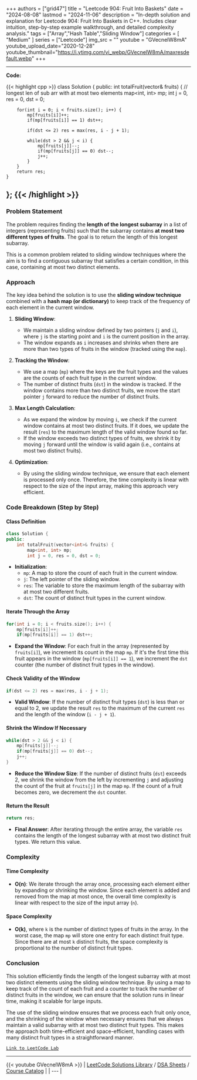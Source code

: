 
+++
authors = ["grid47"]
title = "Leetcode 904: Fruit Into Baskets"
date = "2024-08-08"
lastmod = "2024-11-06"
description = "In-depth solution and explanation for Leetcode 904: Fruit Into Baskets in C++. Includes clear intuition, step-by-step example walkthrough, and detailed complexity analysis."
tags = ["Array","Hash Table","Sliding Window"]
categories = [
    "Medium"
]
series = ["Leetcode"]
img_src = ""
youtube = "GVecnelW8mA"
youtube_upload_date="2020-12-28"
youtube_thumbnail="https://i.ytimg.com/vi_webp/GVecnelW8mA/maxresdefault.webp"
+++



---
**Code:**

{{< highlight cpp >}}
class Solution {
public:
    int totalFruit(vector<int>& fruits) {
        // longest len of sub arr with at most two elements
        map<int, int> mp;
        int j = 0, res = 0, dst = 0;
        
        for(int i = 0; i < fruits.size(); i++) {
            mp[fruits[i]]++;
            if(mp[fruits[i]] == 1) dst++;

            if(dst <= 2) res = max(res, i - j + 1);

            while(dst > 2 && j < i) {
                mp[fruits[j]]--;
                if(mp[fruits[j]] == 0) dst--;
                j++;
            }
        }
        return res;
    }
};
{{< /highlight >}}
---

### Problem Statement

The problem requires finding the **length of the longest subarray** in a list of integers (representing fruits) such that the subarray contains **at most two different types of fruits**. The goal is to return the length of this longest subarray.

This is a common problem related to sliding window techniques where the aim is to find a contiguous subarray that satisfies a certain condition, in this case, containing at most two distinct elements.

### Approach

The key idea behind the solution is to use the **sliding window technique** combined with a **hash map (or dictionary)** to keep track of the frequency of each element in the current window.

1. **Sliding Window**:
   - We maintain a sliding window defined by two pointers (`j` and `i`), where `j` is the starting point and `i` is the current position in the array.
   - The window expands as `i` increases and shrinks when there are more than two types of fruits in the window (tracked using the `map`).

2. **Tracking the Window**:
   - We use a map (`mp`) where the keys are the fruit types and the values are the counts of each fruit type in the current window.
   - The number of distinct fruits (`dst`) in the window is tracked. If the window contains more than two distinct fruits, we move the start pointer `j` forward to reduce the number of distinct fruits.

3. **Max Length Calculation**:
   - As we expand the window by moving `i`, we check if the current window contains at most two distinct fruits. If it does, we update the result (`res`) to the maximum length of the valid window found so far.
   - If the window exceeds two distinct types of fruits, we shrink it by moving `j` forward until the window is valid again (i.e., contains at most two distinct fruits).

4. **Optimization**:
   - By using the sliding window technique, we ensure that each element is processed only once. Therefore, the time complexity is linear with respect to the size of the input array, making this approach very efficient.

### Code Breakdown (Step by Step)

#### **Class Definition**
```cpp
class Solution {
public:
    int totalFruit(vector<int>& fruits) {
        map<int, int> mp;
        int j = 0, res = 0, dst = 0;
```
- **Initialization**:
  - `mp`: A map to store the count of each fruit in the current window.
  - `j`: The left pointer of the sliding window.
  - `res`: The variable to store the maximum length of the subarray with at most two different fruits.
  - `dst`: The count of distinct fruit types in the current window.

#### **Iterate Through the Array**
```cpp
for(int i = 0; i < fruits.size(); i++) {
    mp[fruits[i]]++;
    if(mp[fruits[i]] == 1) dst++;
```
- **Expand the Window**: For each fruit in the array (represented by `fruits[i]`), we increment its count in the map `mp`. If it's the first time this fruit appears in the window (`mp[fruits[i]] == 1`), we increment the `dst` counter (the number of distinct fruit types in the window).

#### **Check Validity of the Window**
```cpp
if(dst <= 2) res = max(res, i - j + 1);
```
- **Valid Window**: If the number of distinct fruit types (`dst`) is less than or equal to 2, we update the result `res` to the maximum of the current `res` and the length of the window (`i - j + 1`).

#### **Shrink the Window If Necessary**
```cpp
while(dst > 2 && j < i) {
    mp[fruits[j]]--;
    if(mp[fruits[j]] == 0) dst--;
    j++;
}
```
- **Reduce the Window Size**: If the number of distinct fruits (`dst`) exceeds 2, we shrink the window from the left by incrementing `j` and adjusting the count of the fruit at `fruits[j]` in the map `mp`. If the count of a fruit becomes zero, we decrement the `dst` counter.

#### **Return the Result**
```cpp
return res;
```
- **Final Answer**: After iterating through the entire array, the variable `res` contains the length of the longest subarray with at most two distinct fruit types. We return this value.

### Complexity

#### **Time Complexity**

- **O(n)**: We iterate through the array once, processing each element either by expanding or shrinking the window. Since each element is added and removed from the map at most once, the overall time complexity is linear with respect to the size of the input array (`n`).

#### **Space Complexity**

- **O(k)**, where `k` is the number of distinct types of fruits in the array. In the worst case, the map `mp` will store one entry for each distinct fruit type. Since there are at most `k` distinct fruits, the space complexity is proportional to the number of distinct fruit types.

### Conclusion

This solution efficiently finds the length of the longest subarray with at most two distinct elements using the sliding window technique. By using a map to keep track of the count of each fruit and a counter to track the number of distinct fruits in the window, we can ensure that the solution runs in linear time, making it scalable for large inputs.

The use of the sliding window ensures that we process each fruit only once, and the shrinking of the window when necessary ensures that we always maintain a valid subarray with at most two distinct fruit types. This makes the approach both time-efficient and space-efficient, handling cases with many distinct fruit types in a straightforward manner.

[`Link to LeetCode Lab`](https://leetcode.com/problems/fruit-into-baskets/description/)

---
{{< youtube GVecnelW8mA >}}
| [LeetCode Solutions Library](https://grid47.xyz/leetcode/) / [DSA Sheets](https://grid47.xyz/sheets/) / [Course Catalog](https://grid47.xyz/courses/) |
| --- |
